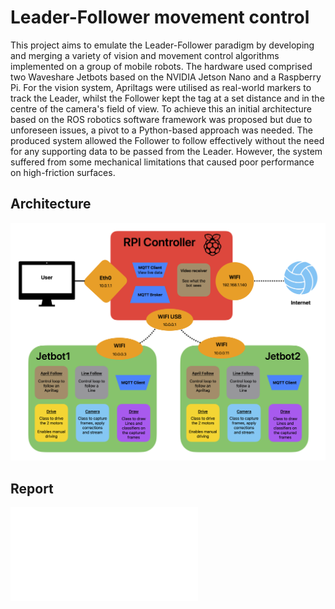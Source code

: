 # Leader-Follower movement control
This project aims to emulate the Leader-Follower paradigm by developing and merging a variety of vision and movement control algorithms implemented on a group of mobile robots. The hardware used comprised two Waveshare Jetbots based on the NVIDIA Jetson Nano and a Raspberry Pi. For the vision system, Apriltags were utilised as real-world markers to track the Leader, whilst the Follower kept the tag at a set distance and in the centre of the camera's field of view. To achieve this an initial architecture based on the ROS robotics software framework was proposed but due to unforeseen issues, a pivot to a Python-based approach was needed. The produced system allowed the Follower to follow effectively without the need for any supporting data to be passed from the Leader. However, the system suffered from some mechanical limitations that caused poor performance on high-friction surfaces. 

## Architecture
![](resources/FPY%20architecture.png)

## Report
![](resources/FYP%20Report.pdf)
